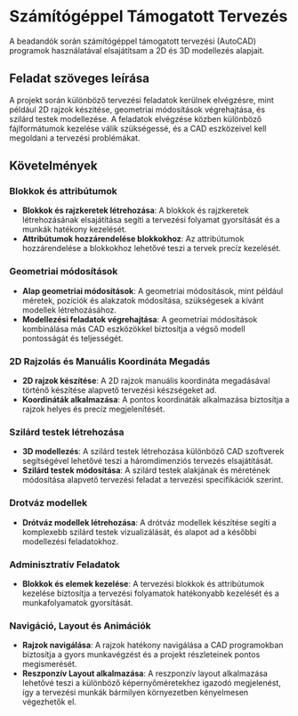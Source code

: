 # Számítógéppel Támogatott Tervezés

A beadandók során számítógéppel támogatott tervezési (AutoCAD) programok használatával elsajátítsam a 2D és 3D modellezés alapjait.

## Feladat szöveges leírása
A projekt során különböző tervezési feladatok kerülnek elvégzésre, mint például 2D rajzok készítése, geometriai módosítások végrehajtása, és szilárd testek modellezése. A feladatok elvégzése közben különböző fájlformátumok kezelése válik szükségessé, és a CAD eszközeivel kell megoldani a tervezési problémákat.

## Követelmények

### Blokkok és attribútumok

- **Blokkok és rajzkeretek létrehozása**: A blokkok és rajzkeretek létrehozásának elsajátítása segíti a tervezési folyamat gyorsítását és a munkák hatékony kezelését.
- **Attribútumok hozzárendelése blokkokhoz**: Az attribútumok hozzárendelése a blokkokhoz lehetővé teszi a tervek precíz kezelését.

### Geometriai módosítások

- **Alap geometriai módosítások**: A geometriai módosítások, mint például méretek, pozíciók és alakzatok módosítása, szükségesek a kívánt modellek létrehozásához.
- **Modellezési feladatok végrehajtása**: A geometriai módosítások kombinálása más CAD eszközökkel biztosítja a végső modell pontosságát és teljességét.

### 2D Rajzolás és Manuális Koordináta Megadás

- **2D rajzok készítése**: A 2D rajzok manuális koordináta megadásával történő készítése alapvető tervezési készségeket ad.
- **Koordináták alkalmazása**: A pontos koordináták alkalmazása biztosítja a rajzok helyes és precíz megjelenítését.

### Szilárd testek létrehozása

- **3D modellezés**: A szilárd testek létrehozása különböző CAD szoftverek segítségével lehetővé teszi a háromdimenziós tervezés elsajátítását.
- **Szilárd testek módosítása**: A szilárd testek alakjának és méretének módosítása alapvető tervezési feladat a tervezési specifikációk szerint.

### Drotváz modellek

- **Drótváz modellek létrehozása**: A drótváz modellek készítése segíti a komplexebb szilárd testek vizualizálását, és alapot ad a későbbi modellezési feladatokhoz.

### Adminisztratív Feladatok

- **Blokkok és elemek kezelése**: A tervezési blokkok és attribútumok kezelése biztosítja a tervezési folyamatok hatékonyabb kezelését és a munkafolyamatok gyorsítását.

### Navigáció, Layout és Animációk

- **Rajzok navigálása**: A rajzok hatékony navigálása a CAD programokban biztosítja a gyors munkavégzést és a projekt részleteinek pontos megismerését.
- **Reszponzív Layout alkalmazása**: A reszponzív layout alkalmazása lehetővé teszi a különböző képernyőméretekhez igazodó megjelenést, így a tervezési munkák bármilyen környezetben kényelmesen végezhetők el.
